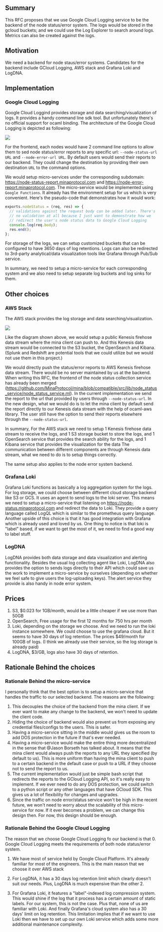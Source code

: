## Summary

[summary]: #summary

This RFC proposes that we use Google Cloud Logging service to be the backend of the node status/error system. The logs would be stored in the gcloud buckets; and we could use the Log Explorer to search around logs. Metrics can also be created against the logs.

## Motivation

[motivation]:#motivation

We need a backend for node staus/error systems. Candidates for the backend include GCloud Logging, AWS stack and Grafana Loki and LogDNA.

## Implementation

[implementation]:#implementation

### Google Cloud Logging

Google Cloud Loggind provides storage and data searching/visualization of logs. It provides a handy command line sdk tool. But unfortunately there's no official support for ocaml binding. The architecture of the Google Cloud Logging is depicted as following: 

![](res/gcloud_logging.png)

For the frontend, each nodes would have 2 command line options to allow them to sed node status/error reports to any specific url: `--node-status-url URL` and `--node-error-url URL`. By default users would send their reports to our backend. They could change the destination by providing their own destination `URL` to the command options.

We would setup micro-services under the corresponding subdomain: https://node-status-report.minaprotocol.com and https://node-error-report.minaprotocol.com. The micro-service would be implemented using `Google Functions`. It already has the environment setup for us which is very convenient. Here's the pseudo-code that demonstrates how it would work:
```js
exports.nodeStatus = (req, res) => {
  // validations against the request body can be added later. There's
  // no validation at all because I just want to demonstrate how we
  // redirect the user's node status data to Google Cloud Logging
  console.log(req.body);
  res.end();
};
```

For storage of the logs, we can setup customized buckets that can be configured to have 3650 days of log retentions. Logs can also be redirected to 3rd-party analytical/data visualization tools like Grafana through Pub/Sub service.

In summary, we need to setup a micro-service for each corresponding system and we also need to setup separate log buckets and log sinks for them.

## Other choices

[other-choices]: #other-choices

### AWS Stack

The AWS stack provides the log storage and data searching/visualization.

![](res/aws_stack.png)

Like the diagram shown above, we would setup a public Kenesis firehose data stream where the mina client can push to. And this Kenesis data stream would be connected to the S3 bucket, the OpenSearch and Kibana. (Splunk and Redshift are potential  tools that we could utilize but we would not use them in this project.)

We would directly push the status/error reports to AWS Kenesis firehose data stream. There would be no server maintained by us at the backend. When writing this RFC, the frontend of the node status collection service has already been merged (https://github.com/MinaProtocol/mina/blob/compatible/src/lib/node_status_service/node_status_service.ml). In the current implementation we send the report to the url that provided by users through `--node-status-url`. In the new design, what we would do is to let the mina client by default send the report directly to our Kenesis data stream with the help of ocaml-aws library. The user still have the option to send their reports elsewhere through the `--node-status-url`.

In summary, For the AWS stack we need to setup
1 Kenesis firehose data stream to receive the logs, and
1 S3 storage bucket to store the logs, and
1 OpenSearch service that provides the search ability for the logs, and
1 Kibana service that provides the visualization for the data
The communication between different components are through Kenesis data stream, what we need to do is to setup things correctly.

The same setup also applies to the node error system backend.

### Grafana Loki

Grafana Loki functions as basically a log aggregation system for the logs. For log storage, we could choose between different cloud storage backend like S3 or GCS. It uses an agent to send logs to the loki server. This means we need to setup a micro-service that listening on https://node-status.minaprotocol.com and redirect the data to Loki. They provide a query language called LogQL which is similar to the prometheus query language. Another upside of this choice is that it has good integration with Grafana which is already used and loved by us. One thing to notice is that loki is "label" based, if we want to get the most of it, we need to find a good way to label stuff.

### LogDNA

LogDNA provides both data storage and data visualization and alerting functionality. Besides the usual log collecting agent like Loki, LogDNA also provides the option to sends logs directly to their API which could save us the work to implement a micro-service by ourselves (depending on whether we feel safe to give users the log-uploading keys). The alert service they provide is also handy in node error system.

## Prices

1. S3, $0.023 for 1GB/month, would be a little cheaper if we use more than 50GB
2. OpenSearch, Free usage for the first 12 months for 750 hrs per month
3. Loki, depending on the storage we choose. And we need to run the loki instance somewhere. We could choose to use the grafana cloud. But it seems to have 30 days of log retention. The prices $49/month for 100GB of logs. (I think we already use their service, so the log storage is already paid)
4. LogDNA, $3/GB, logs also have 30 days of retention.

## Rationale Behind the choices

### Rationale Behind the micro-service
I personally think that the best option is to setup a micro-service that handles the traffic to our selected backend. The reasons are the following:
1. This decouples the choice of the backend from the mina client. If we ever want to make any change to the backend, we won't need to update the client code.
2. Hiding the choice of backend would also prevent us from exposing any credential files/configs to the users. This is safer.
3. Having a micro-service sitting in the middle would gives us the room to add DOS protection in the future if that's ever needed.
4. Having a micro-service would make the entire thing more decentralized in the sense that @Jason Borseth has talked about. It means that the mina client would always push the reports to any URL they specified (by default to us). This is more uniform than having the mina client to push to a certain backend in the default case or push to a URL if they choose not to send the report to us.
5. The current implementation would just be simple bash script that redirects the reports to the GCloud Logging API, so it's really easy to implement. If we ever need to do any DOS protection, we could switch to a python script or any other languages that have GCloud SDK. This gives us a lot of flexibility for changes and upgrades.
6. Since the traffic on node error/status service won't be high in the recent future, we won't need to worry about the scalability of this micro-service for now. If it ever becomes a problem, we can change this design then. For now, this design should be enough.

### Rationale Behind the Google Cloud Logging
The reason that we choose Google Cloud Logging fo our backend is that
0. Google Cloud Logging meets the requirements of both node status/error system.

1. We have most of service held by Google Cloud Platform. It's already familiar for most of the engineers. This is the main reason that we choose it over AWS stack 

2. For LogDNA, it has a 30 days log retention limit which clearly doesn't suit our needs. Plus, LogDNA is much expensive than the other 2.

3. For Grafana Loki, it features a "label"-indexed log compression system. This would shine if the log that it process has a certain amount of static labels. For our system, this is not the case. Plus that, none of us are familiar with Loki. And finally Grafana's cloud system also has a 30 days' limit on log retention. This limitation implies that if we want to use Loki then we have to set up our own Loki service which adds some more additional maintenance complexity.

